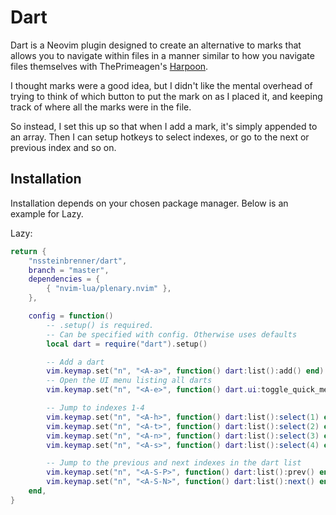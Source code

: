 # Dart

Dart is a Neovim plugin designed to create an alternative to marks that allows you to navigate within files in a manner similar to how you navigate files themselves with ThePrimeagen's [Harpoon](https://github.com/ThePrimeagen/harpoon/tree/harpoon2).

I thought marks were a good idea, but I didn't like the mental overhead of trying to think of which button to put the mark on as I placed it, and keeping track of where all the marks were in the file.

So instead, I set this up so that when I add a mark, it's simply appended to an array. Then I can setup hotkeys to select indexes, or go to the next or previous index and so on.

## Installation
Installation depends on your chosen package manager. Below is an example for Lazy.

Lazy:
```lua
return {
    "nssteinbrenner/dart",
    branch = "master",
    dependencies = {
        { "nvim-lua/plenary.nvim" },
    },

    config = function()
        -- .setup() is required.
        -- Can be specified with config. Otherwise uses defaults
        local dart = require("dart").setup()

        -- Add a dart
        vim.keymap.set("n", "<A-a>", function() dart:list():add() end)
        -- Open the UI menu listing all darts
        vim.keymap.set("n", "<A-e>", function() dart.ui:toggle_quick_menu(dart:list()) end)

        -- Jump to indexes 1-4
        vim.keymap.set("n", "<A-h>", function() dart:list():select(1) end)
        vim.keymap.set("n", "<A-t>", function() dart:list():select(2) end)
        vim.keymap.set("n", "<A-n>", function() dart:list():select(3) end)
        vim.keymap.set("n", "<A-s>", function() dart:list():select(4) end)

        -- Jump to the previous and next indexes in the dart list
        vim.keymap.set("n", "<A-S-P>", function() dart:list():prev() end)
        vim.keymap.set("n", "<A-S-N>", function() dart:list():next() end)
    end,
}
```
